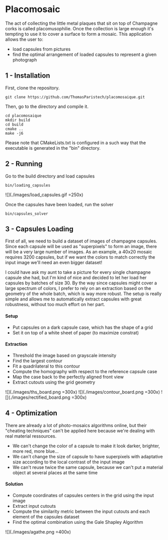 # Placomosaic
The act of collecting the little metal plaques that sit on top of Champagne corks is called placomusophilie. Once the collection is large enough it's tempting to use it to cover a surface to form a mosaic. 
This application allows the user to:
- load capsules from pictures
- find the optimal arrangement of loaded capsules to represent a given photograph

## 1 - Installation

First, clone the repository.
```
git clone https://github.com/ThomasParistech/placomosaique.git
```
Then, go to the directory and compile it.
```
cd placomosaique
mkdir build
cd build
cmake ..
make -j6
```
Please note that CMakeLists.txt is configured in a such way that the executable is generated in the "bin" directory.

## 2 - Running

Go to the build directory and load capsules
```
bin/loading_capsules
```
![](./images/load_capsules.gif =250x)

Once the capsules have been loaded, run the solver
```
bin/capsules_solver
```

## 3 - Capsules Loading
First of all, we need to build a dataset of images of champagne capsules. Since each capsule will be used as "superpixels" to form an image, there will be a very large number of images. As an example, a 40x20 mosaic requires 3200 capsules, but if we want the colors to match correctly the input image we'll need an even bigger dataset!

I could have ask my aunt to take a picture for every single champagne capsule she had, but I'm kind of nice and decided to let her load her capsules by batches of size 30. By the way since capsules might cover a large spectrum of colors, I prefer to rely on an extraction based on the geometry of the whole batch, which is way more robust. The setup is really simple and allows me to automatically extract capsules with great robustness, without too much effort on her part.

#### Setup
- Put capsules on a dark capsule case, which has the shape of a grid
- Set it on top of a white sheet of paper (to maximize constrat)

#### Extraction
- Threshold the image based on grayscale intensity
- Find the largest contour
- Fit a quadrilateral to this contour
- Compute the homography with respect to the reference capsule case
- Map the case back to the perfectly aligned front view
- Extract cutouts using the grid geometry

![](./images/ths_board.png =300x)
![](./images/contour_board.png =300x)
![](./images/rectified_board.png =300x)

## 4 - Optimization
There are already a lot of photo-mosaics algorithms online, but their "cheating techniques" can't be applied here because we're dealing with real material ressources.
- We can't change the color of a capsule to make it look darker, brighter, more red, more blue...
- We can't change the size of capsule to have superpixels with adaptative size according to the local contrast of the input image
- We can't reuse twice the same capsule, because we can't put a material object at several places at the same time

#### Solution
- Compute coordinates of capsules centers in the grid using the input image
- Extract input cutouts
- Compute the similarity metric between the input cutouts and each element of the capsules dataset
- Find the optimal combination using the Gale Shapley Algorithm

![](./images/agathe.png =400x)